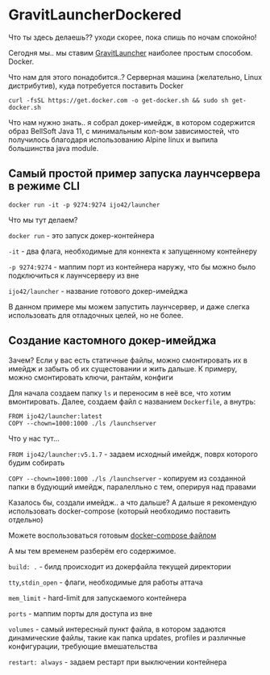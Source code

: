 # GravitLauncherDockered
Что ты здесь делаешь?? уходи скорее, пока спишь по ночам спокойно!

Сегодня мы.. мы ставим [GravitLauncher](https://github.com/GravitLauncher) наиболее простым способом. Docker.

Что нам для этого понадобится..? Серверная машина (желательно, Linux дистрибутив), куда потребуется поставить Docker

`curl -fsSL https://get.docker.com -o get-docker.sh && sudo sh get-docker.sh`

Что нам нужно знать.. я собрал докер-имейдж, в котором содержится образ BellSoft Java 11, с минимальным кол-вом зависимостей, что получилось благодаря использованию Alpine linux и выпила большинства java module.
## Самый простой пример запуска лаунчсервера в режиме CLI
```
docker run -it -p 9274:9274 ijo42/launcher
```
Что мы тут делаем? 

`docker run` - это запуск докер-контейнера

`-it` - два флага, необходимые для коннекта к запущенному контейнеру

`-p 9274:9274` - маппим порт из контейнера наружу, что бы можно было подключиться к лаунчсерверу из вне

`ijo42/launcher` - название готового докер-имейджа

В данном примере мы можем запустить лаунчсервер, и даже слегка использовать для отладочных целей, но не более.

## Создание кастомного докер-имейджа
Зачем? Если у вас есть статичные файлы, можно смонтировать их в имейдж и забыть об их сущестовании и жить дальше. К примеру, можно смонтировать ключи, рантайм, конфиги

Для начала создаем папку `ls` и переносим в неё все, что хотим вмонтировать. Далее, создаем файл с названием `Dockerfile`, а внутрь:
```
FROM ijo42/launcher:latest
COPY --chown=1000:1000 ./ls /launchserver
```
Что у нас тут...

`FROM ijo42/launcher:v5.1.7` - задаем исходный имейдж, поврх которого будим собирать

`COPY --chown=1000:1000 ./ls /launchserver` - копируем из созданной папки в будующий имейдж, паралелльно с тем, оперируя над правами

Казалось бы, создали имейдж.. а что дальше? А дальше я рекомендую использовать docker-compose (который необходимо поставить отдельно)

Можете воспользоваться готовым [docker-compose файлом](https://github.com/ijo42/GravitLauncherDockered/blob/master/samples/docker-compose.yml)

А мы тем временем разберём его содержимое.

`build: .` - билд происходит из докерфайла текущей директории

`tty`,`stdin_open` - флаги, необходимые для работы аттача

`mem_limit` - hard-limit для запускаемого контейнера

`ports` - маппим порты для доступа из вне

`volumes` - самый интересный пункт файла, в котором задаются динамические файлы, такие как папка updates, profiles и различные конфигурации, требующие вмешательства

`restart: always` - задаем рестарт при выключении контейнера
